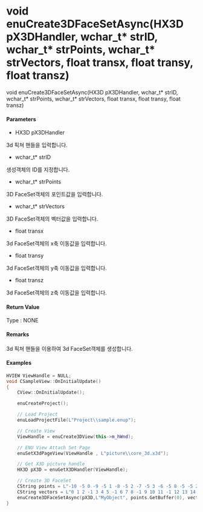 # void enuCreate3DFaceSetAsync\(HX3D pX3DHandler, wchar\_t\* strID, wchar\_t\* strPoints, wchar\_t\* strVectors, float transx, float transy, float transz\)

void enuCreate3DFaceSetAsync\(HX3D pX3DHandler, wchar\_t\* strID, wchar\_t\* strPoints, wchar\_t\* strVectors, float transx, float transy, float transz\)

#### Parameters

* HX3D pX3DHandler

3d 픽쳐 핸들을 입력합니다.

* wchar\_t\* strID

생성객체의 ID를 지정합니다.

* wchar\_t\* strPoints

3D FaceSet객체의 포인트값을 입력합니다.

* wchar\_t\* strVectors

3D FaceSet객체의 벡터값을 입력합니다.

* float transx

3d FaceSet객체의 x축 이동값을 입력합니다.

* float transy

3d FaceSet객체의 y축 이동값을 입력합니다.

* float transz

3d FaceSet객체의 z축 이동값을 입력합니다.

#### Return Value

Type : NONE

#### Remarks

3d 픽쳐 핸들을 이용하여 3d FaceSet객체를 생성합니다.

#### Examples

```cpp
HVIEW ViewHandle = NULL; 
void CSampleView::OnInitialUpdate() 
{ 
    CView::OnInitialUpdate(); 

    enuCreateProject(); 

    // Load Project
    enuLoadProjectFile(L"Project\\sample.enup"); 

    // Create View
    ViewHandle = enuCreate3DView(this->m_hWnd); 

    // ENU View Attach Set Page 
    enuSetX3dPageView(ViewHandle , L"picture\\core_3d.x3d");

    // Get X3D picture handle
    HX3D pX3D = enuGetX3DHandler(ViewHandle); 

    // Create 3D FaceSet
    CString points = L"-10 -5 0 -9 -5 1 -8 -5 2 -7 -5 3 -6 -5 8 -5 -5 2 -4 -5 9 -3 -5 1 -2 -5 5 -1 -5 7 0 0 5 1 5 3 2 5 3 3 5 6 4 5 1 5 5 10 6 5 6 7 5 9 8 5 2 9 5 7 10 5 2";
    CString vectors = L"0 1 2 -1 3 4 5 -1 6 7 8 -1 9 10 11 -1 12 13 14 -1 15 16 17 -1 18 19 20 -1";
    enuCreate3DFaceSetAsync(pX3D,L"MyObject", points.GetBuffer(0), vectors.GetBuffer(0), 0, 0, 0);        // 동기식 호출    
}
```



